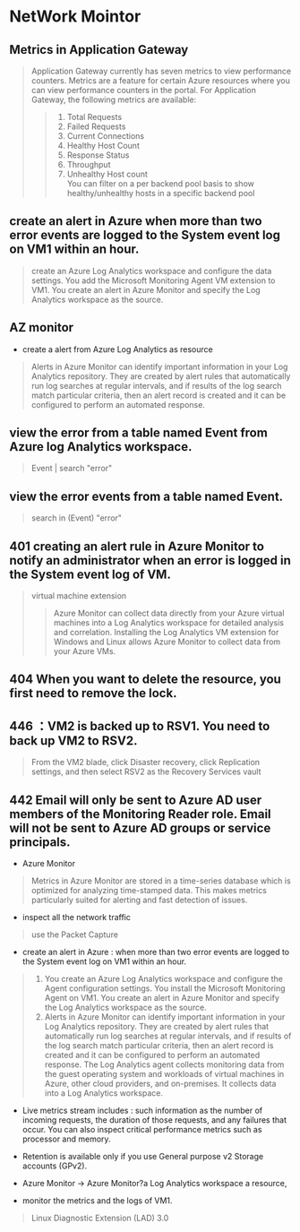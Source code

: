 # NetWork Mointor
## Metrics in Application Gateway
> Application Gateway currently has seven metrics to view performance counters. Metrics are a
feature for certain Azure resources where you can view performance counters in the portal. For
Application Gateway, the following metrics are available:
>> 1. Total Requests
>> 2. Failed Requests
>> 3. Current Connections
>> 4. Healthy Host Count
>> 5. Response Status
>> 6. Throughput
>> 7. Unhealthy Host count  
>> You can filter on a per backend pool basis to show healthy/unhealthy hosts in a specific backend pool

## create an alert in Azure when more than two error events are logged to the System event log on VM1 within an hour.
> create an Azure Log Analytics workspace and configure the data settings. You add the Microsoft Monitoring Agent VM extension to VM1. You create an alert in Azure Monitor and specify the Log Analytics workspace as the source.

## AZ monitor
- create a alert from Azure Log Analytics as resource  
> Alerts in Azure Monitor can identify important information in your Log Analytics repository. They are created by alert rules that automatically run log searches at regular intervals, and if results of the log search match particular criteria, then an alert record is created and it can be configured to perform an automated response.

## view the error from a table named Event from Azure log Analytics workspace.
> Event | search "error"

## view the error events from a table named Event.
> search in (Event) "error"

## 401 creating an alert rule in Azure Monitor to notify an administrator when an error is logged in the System event log of VM. 
> virtual machine extension
  >> Azure Monitor can collect data directly from your Azure virtual machines into a Log Analytics workspace for detailed analysis and correlation. Installing the Log Analytics VM extension for Windows and Linux allows Azure Monitor to collect data from your Azure VMs.

## 404 When you want to delete the resource, you first need to remove the lock.

## 446 ：VM2 is backed up to RSV1.  You need to back up VM2 to RSV2.
> From the VM2 blade, click Disaster recovery, click Replication settings, and then select RSV2 as the Recovery Services vault

## 442 Email will only be sent to Azure AD user members of the Monitoring Reader role. Email will not be sent to Azure AD groups or service principals.

- Azure Monitor 
> Metrics in Azure Monitor are stored in a time-series database which is optimized for analyzing time-stamped data. This makes metrics particularly suited for alerting and fast detection of issues.
-  inspect all the network traffic
>  use the Packet Capture

- create an alert in Azure : when more than two error events are logged to the System event log on VM1 within an hour.
> 1. You create an Azure Log Analytics workspace and configure the Agent configuration settings. You install the Microsoft Monitoring Agent on VM1. You create an alert in Azure Monitor and specify the Log Analytics workspace as the source.
> 2. Alerts in Azure Monitor can identify important information in your Log Analytics repository. They are created by alert rules that automatically run log searches at regular intervals, and if results of the log search match particular criteria, then an alert record is created and it can be configured to perform an automated response.                   The Log Analytics agent collects monitoring data from the guest operating system and workloads of virtual machines in Azure, other cloud providers, and on-premises. It collects data into a Log Analytics workspace.

- Live metrics stream includes : such information as the number of incoming requests, the duration of those requests, and any failures that occur. You can also inspect critical performance metrics such as processor and memory.

- Retention is available only if you use General purpose v2 Storage accounts (GPv2).

- Azure Monitor -> Azure Monitor?a Log Analytics workspace a resource,

- monitor the metrics and the logs of VM1.
> Linux Diagnostic Extension (LAD) 3.0